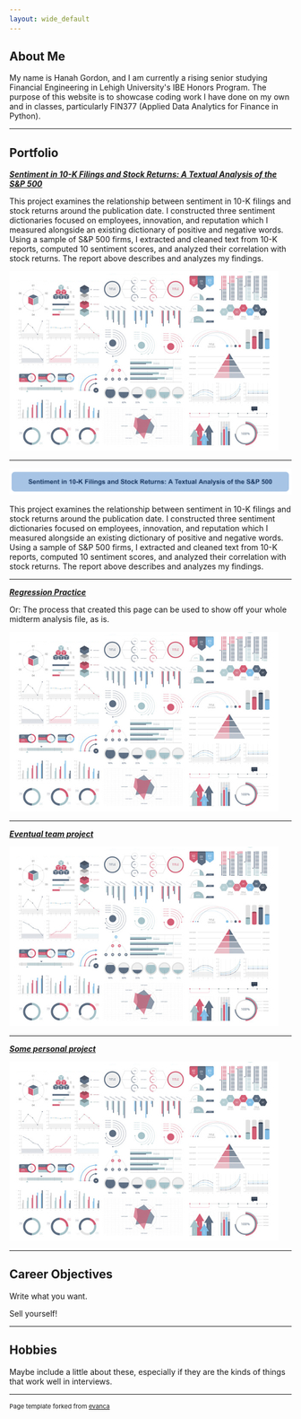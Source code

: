 ```yaml
---
layout: wide_default
---  
```

## About Me


My name is Hanah Gordon, and I am currently a rising senior studying Financial Engineering in Lehigh University's IBE Honors Program. The purpose of this website is to showcase coding work I have done on my own and in classes, particularly FIN377 (Applied Data Analytics for Finance in Python).

<!-- Upload your own photo and change the path -->

<p style="text-align:center;">
<!--   <img class="img-circle" src="/images/Senior picture.jpg" width="50%"> -->
</p>

---

## Portfolio

<!-- You can link to other websites, PDFs in this repo, and other pages in this repo -->

_**[Sentiment in 10-K Filings and Stock Returns: A Textual Analysis of the S&P 500](report/report.md)**_

This project examines the relationship between sentiment in 10-K filings and stock returns around the publication date. I constructed three sentiment dictionaries focused on employees, innovation, and reputation which I measured alongside an existing dictionary of positive and negative words. Using a sample of S&P 500 firms, I extracted and cleaned text from 10-K reports, computed 10 sentiment scores, and analyzed their correlation with stock returns. The report above describes and analyzes my findings.

<img src="images/dummy_thumbnail.jpg?raw=true"/>

---
<a href="[report/report.md](https://github.com/hannahmgordon/hannahmgordon.github.io/blob/dc18078bb6d0d346d3cde724430a51a294e8c131/report/report.md)">
  <img src="pics/midterm.png?raw=true" alt="10-Ks Project Thumbnail" />
</a>

<p>This project examines the relationship between sentiment in 10-K filings and stock returns around the publication date. I constructed three sentiment dictionaries focused on employees, innovation, and reputation which I measured alongside an existing dictionary of positive and negative words. Using a sample of S&P 500 firms, I extracted and cleaned text from 10-K reports, computed 10 sentiment scores, and analyzed their correlation with stock returns. The report above describes and analyzes my findings.
</p>


---

_**[Regression Practice](report/report.md)**_

Or: The process that created this page can be used to show off your whole midterm analysis file, as is.

<img src="images/dummy_thumbnail.jpg?raw=true"/>

---

_**[Eventual team project](https://donbowen.github.io/teamproject/)**_

<img src="images/dummy_thumbnail.jpg?raw=true"/>

---

_**[Some personal project](/pdf/sample_presentation.pdf)**_

<img src="images/dummy_thumbnail.jpg?raw=true"/>

---

## Career Objectives

Write what you want. 

Sell yourself!

---

## Hobbies

Maybe include a little about these, especially if they are the kinds of things that work well in interviews.

---
<p style="font-size:11px">Page template forked from <a href="https://github.com/evanca/quick-portfolio">evanca</a></p>
<!-- Remove above link if you don't want to attibute -->
